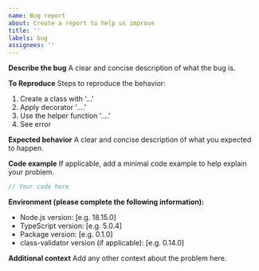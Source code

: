 ```yaml
---
name: Bug report
about: Create a report to help us improve
title: ''
labels: bug
assignees: ''
---
```


**Describe the bug**
A clear and concise description of what the bug is.

**To Reproduce**
Steps to reproduce the behavior:

1. Create a class with '...'
2. Apply decorator '....'
3. Use the helper function '....'
4. See error

**Expected behavior**
A clear and concise description of what you expected to happen.

**Code example**
If applicable, add a minimal code example to help explain your problem.

```typescript
// Your code here
```

**Environment (please complete the following information):**

- Node.js version: [e.g. 18.15.0]
- TypeScript version: [e.g. 5.0.4]
- Package version: [e.g. 0.1.0]
- class-validator version (if applicable): [e.g. 0.14.0]

**Additional context**
Add any other context about the problem here.
